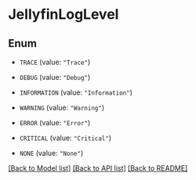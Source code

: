 # JellyfinLogLevel

## Enum


* `TRACE` (value: `"Trace"`)

* `DEBUG` (value: `"Debug"`)

* `INFORMATION` (value: `"Information"`)

* `WARNING` (value: `"Warning"`)

* `ERROR` (value: `"Error"`)

* `CRITICAL` (value: `"Critical"`)

* `NONE` (value: `"None"`)


[[Back to Model list]](../README.md#documentation-for-models) [[Back to API list]](../README.md#documentation-for-api-endpoints) [[Back to README]](../README.md)



